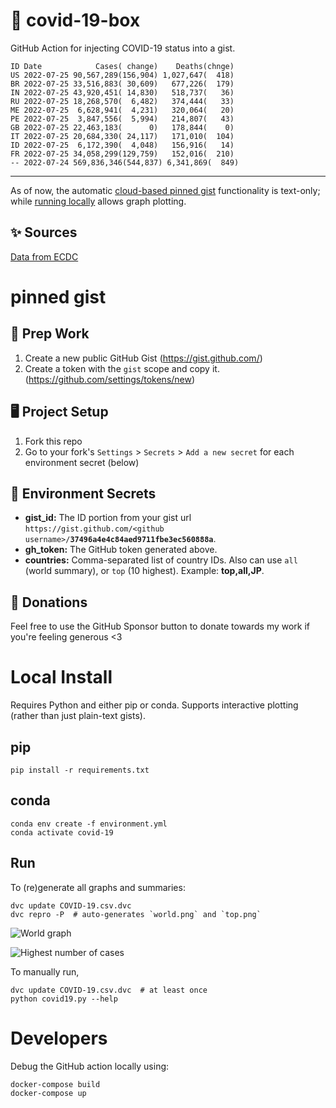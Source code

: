# 🏥 covid-19-box

GitHub Action for injecting COVID-19 status into a gist.

```
ID Date            Cases( change)    Deaths(chnge)
US 2022-07-25 90,567,289(156,904) 1,027,647(  418)
BR 2022-07-25 33,516,883( 30,609)   677,226(  179)
IN 2022-07-25 43,920,451( 14,830)   518,737(   36)
RU 2022-07-25 18,268,570(  6,482)   374,444(   33)
ME 2022-07-25  6,628,941(  4,231)   320,064(   20)
PE 2022-07-25  3,847,556(  5,994)   214,807(   43)
GB 2022-07-25 22,463,183(      0)   178,844(    0)
IT 2022-07-25 20,684,330( 24,117)   171,010(  104)
ID 2022-07-25  6,172,390(  4,048)   156,916(   14)
FR 2022-07-25 34,058,299(129,759)   152,016(  210)
-- 2022-07-24 569,836,346(544,837) 6,341,869(  849)
```

---

As of now, the automatic [cloud-based pinned gist](#pinned-gist) functionality is text-only;
while [running locally](#local-install) allows graph plotting.

## ✨ Sources

[Data from ECDC](https://www.ecdc.europa.eu/en/publications-data/download-todays-data-geographic-distribution-covid-19-cases-worldwide)

# pinned gist

## 🎒 Prep Work
1. Create a new public GitHub Gist (https://gist.github.com/)
1. Create a token with the `gist` scope and copy it. (https://github.com/settings/tokens/new)

## 🖥 Project Setup
1. Fork this repo
1. Go to your fork's `Settings` > `Secrets` > `Add a new secret` for each environment secret (below)

## 🤫 Environment Secrets
- **gist_id:** The ID portion from your gist url `https://gist.github.com/<github username>/`**`37496a4e4c84aed9711fbe3ec560888a`**.
- **gh_token:** The GitHub token generated above.
- **countries:** Comma-separated list of country IDs. Also can use `all` (world summary), or `top` (10 highest). Example: **top,all,JP**.

## 💸 Donations

Feel free to use the GitHub Sponsor button to donate towards my work if you're feeling generous <3

# Local Install

Requires Python and either pip or conda. Supports interactive plotting (rather than just plain-text gists).

## pip

```
pip install -r requirements.txt
```

## conda

```
conda env create -f environment.yml
conda activate covid-19
```

## Run

To (re)generate all graphs and summaries:

```
dvc update COVID-19.csv.dvc
dvc repro -P  # auto-generates `world.png` and `top.png`
```

![World graph](world.png)

![Highest number of cases](top.png)

To manually run,

```
dvc update COVID-19.csv.dvc  # at least once
python covid19.py --help
```

# Developers

Debug the GitHub action locally using:

```
docker-compose build
docker-compose up
```
